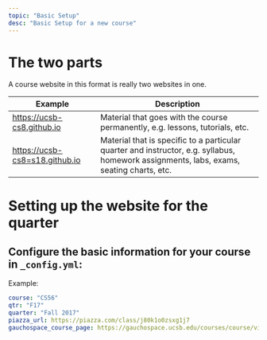 ```yaml
---
topic: "Basic Setup"
desc: "Basic Setup for a new course"
---
```


# The two parts

A course website in this format is really two websites in one.

| Example | Description |
|---------|-------------|
| <https://ucsb-cs8.github.io> | Material that goes with the course permanently, e.g. lessons, tutorials, etc. |
| <https://ucsb-cs8=s18.github.io> | Material that is specific to a particular quarter and instructor, e.g. syllabus, homework assignments, labs, exams, seating charts, etc. |

# Setting up the website for the quarter

## Configure the basic information for your course in `_config.yml`:

Example:

```yml
course: "CS56"
qtr: "F17"
quarter: "Fall 2017"
piazza_url: https://piazza.com/class/j80k1o0zsxg1j7
gauchospace_course_page: https://gauchospace.ucsb.edu/courses/course/view.php?id=19139
```

